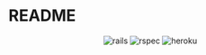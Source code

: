 # README
<p align="center">
<img src="https://user-images.githubusercontent.com/36681963/46574008-ffcad780-c96a-11e8-830f-2c6f33e6af13.png" alt="rails" title="Ruby on Rails">
<img src="https://user-images.githubusercontent.com/36681963/46574002-e9bd1700-c96a-11e8-845b-b10094b22720.jpg" alt="rspec" title="RSpec">
<img src="https://user-images.githubusercontent.com/36681963/46583393-29940500-ca24-11e8-948b-9fd2591490de.jpg" alt="heroku" title="Heroku">
</p>